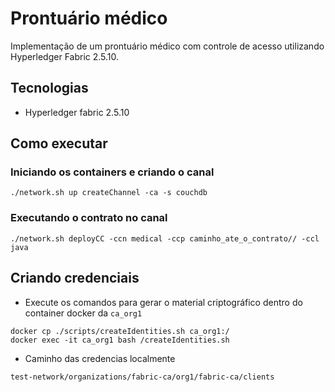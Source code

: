 # Prontuário médico

Implementação de um prontuário médico com controle de acesso utilizando Hyperledger Fabric 2.5.10.

## Tecnologias
- Hyperledger fabric 2.5.10

## Como executar

### Iniciando os containers e criando o canal
```
./network.sh up createChannel -ca -s couchdb
```

### Executando o contrato no canal
```
./network.sh deployCC -ccn medical -ccp caminho_ate_o_contrato// -ccl java
```

## Criando credenciais

- Execute os comandos para gerar o material criptográfico dentro do container docker da `ca_org1`

```
docker cp ./scripts/createIdentities.sh ca_org1:/
docker exec -it ca_org1 bash /createIdentities.sh
```

- Caminho das credencias localmente
```
test-network/organizations/fabric-ca/org1/fabric-ca/clients
```
